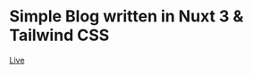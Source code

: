 # Simple Blog written in Nuxt 3 & Tailwind CSS

[Live](https://nuxt-blog-ebubekirgungor.vercel.app)
